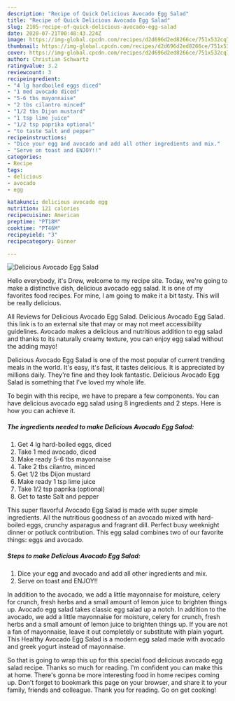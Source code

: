 ```yaml
---
description: "Recipe of Quick Delicious Avocado Egg Salad"
title: "Recipe of Quick Delicious Avocado Egg Salad"
slug: 2105-recipe-of-quick-delicious-avocado-egg-salad
date: 2020-07-21T00:48:43.224Z
image: https://img-global.cpcdn.com/recipes/d2d696d2ed8266ce/751x532cq70/delicious-avocado-egg-salad-recipe-main-photo.jpg
thumbnail: https://img-global.cpcdn.com/recipes/d2d696d2ed8266ce/751x532cq70/delicious-avocado-egg-salad-recipe-main-photo.jpg
cover: https://img-global.cpcdn.com/recipes/d2d696d2ed8266ce/751x532cq70/delicious-avocado-egg-salad-recipe-main-photo.jpg
author: Christian Schwartz
ratingvalue: 3.2
reviewcount: 3
recipeingredient:
- "4 lg hardboiled eggs diced"
- "1 med avocado diced"
- "5-6 tbs mayonnaise"
- "2 tbs cilantro minced"
- "1/2 tbs Dijon mustard"
- "1 tsp lime juice"
- "1/2 tsp paprika optional"
- "to taste Salt and pepper"
recipeinstructions:
- "Dice your egg and avocado and add all other ingredients and mix."
- "Serve on toast and ENJOY!!"
categories:
- Recipe
tags:
- delicious
- avocado
- egg

katakunci: delicious avocado egg 
nutrition: 121 calories
recipecuisine: American
preptime: "PT18M"
cooktime: "PT46M"
recipeyield: "3"
recipecategory: Dinner

---
```



![Delicious Avocado Egg Salad](https://img-global.cpcdn.com/recipes/d2d696d2ed8266ce/751x532cq70/delicious-avocado-egg-salad-recipe-main-photo.jpg)

Hello everybody, it's Drew, welcome to my recipe site. Today, we're going to make a distinctive dish, delicious avocado egg salad. It is one of my favorites food recipes. For mine, I am going to make it a bit tasty. This will be really delicious.

All Reviews for Delicious Avocado Egg Salad. Delicious Avocado Egg Salad. this link is to an external site that may or may not meet accessibility guidelines. Avocado makes a delicious and nutritious addition to egg salad and thanks to its naturally creamy texture, you can enjoy egg salad without the adding mayo!

Delicious Avocado Egg Salad is one of the most popular of current trending meals in the world. It's easy, it's fast, it tastes delicious. It is appreciated by millions daily. They're fine and they look fantastic. Delicious Avocado Egg Salad is something that I've loved my whole life.


To begin with this recipe, we have to prepare a few components. You can have delicious avocado egg salad using 8 ingredients and 2 steps. Here is how you can achieve it.

<!--inarticleads1-->

##### The ingredients needed to make Delicious Avocado Egg Salad:

1. Get 4 lg hard-boiled eggs, diced
1. Take 1 med avocado, diced
1. Make ready 5-6 tbs mayonnaise
1. Take 2 tbs cilantro, minced
1. Get 1/2 tbs Dijon mustard
1. Make ready 1 tsp lime juice
1. Take 1/2 tsp paprika (optional)
1. Get to taste Salt and pepper


This super flavorful Avocado Egg Salad is made with super simple ingredients. All the nutritious goodness of an avocado mixed with hard-boiled eggs, crunchy asparagus and fragrant dill. Perfect busy weeknight dinner or potluck contribution. This egg salad combines two of our favorite things: eggs and avocado. 

<!--inarticleads2-->

##### Steps to make Delicious Avocado Egg Salad:

1. Dice your egg and avocado and add all other ingredients and mix.
1. Serve on toast and ENJOY!!


In addition to the avocado, we add a little mayonnaise for moisture, celery for crunch, fresh herbs and a small amount of lemon juice to brighten things up. Avocado egg salad takes classic egg salad up a notch. In addition to the avocado, we add a little mayonnaise for moisture, celery for crunch, fresh herbs and a small amount of lemon juice to brighten things up. If you are not a fan of mayonnaise, leave it out completely or substitute with plain yogurt. This Healthy Avocado Egg Salad is a modern egg salad made with avocado and greek yogurt instead of mayonnaise. 

So that is going to wrap this up for this special food delicious avocado egg salad recipe. Thanks so much for reading. I'm confident you can make this at home. There's gonna be more interesting food in home recipes coming up. Don't forget to bookmark this page on your browser, and share it to your family, friends and colleague. Thank you for reading. Go on get cooking!
